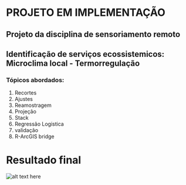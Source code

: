 # PROJETO EM IMPLEMENTAÇÃO
## Projeto da disciplina de sensoriamento remoto
## Identificação de serviços ecossistemicos: Microclima local - Termorregulação
### Tópicos abordados:
1. Recortes
2. Ajustes
3. Reamostragem
4. Projeção
5. Stack
6. Regressão Logistica
7. validação
8. R-ArcGIS bridge
# Resultado final
![alt text here](prob_map.jpg)
